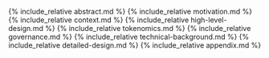 {% include_relative abstract.md %}
{% include_relative motivation.md %}
{% include_relative context.md %}
{% include_relative high-level-design.md %}
{% include_relative tokenomics.md %}
{% include_relative governance.md %}
{% include_relative technical-background.md %}
{% include_relative detailed-design.md %}
{% include_relative appendix.md %}